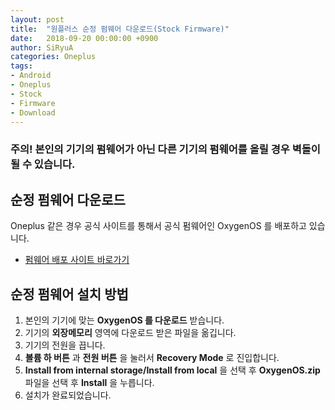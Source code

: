 ```yaml
---
layout: post
title:  "원플러스 순정 펌웨어 다운로드(Stock Firmware)"
date:   2018-09-20 00:00:00 +0900
author: SiRyuA
categories: Oneplus
tags:
- Android
- Oneplus
- Stock
- Firmware
- Download
---
```


### 주의! 본인의 기기의 펌웨어가 아닌 다른 기기의 펌웨어를 올릴 경우 벽돌이 될 수 있습니다.


## 순정 펌웨어 다운로드
Oneplus 같은 경우 공식 사이트를 통해서 공식 펌웨어인 OxygenOS 를 배포하고 있습니다.
* [펌웨어 배포 사이트 바로가기](https://downloads.oneplus.com/)


## 순정 펌웨어 설치 방법
1. 본인의 기기에 맞는 **OxygenOS 를 다운로드** 받습니다.
2. 기기의 **외장메모리** 영역에 다운로드 받은 파일을 옮깁니다.
3. 기기의 전원을 끕니다.
4. **볼륨 하 버튼** 과 **전원 버튼** 을 눌러서 **Recovery Mode** 로 진입합니다.
5. **Install from internal storage/Install from local** 을 선택 후 **OxygenOS.zip** 파일을 선택 후 **Install** 을 누릅니다.
6. 설치가 완료되었습니다.
